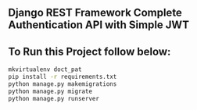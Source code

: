 ## Django REST Framework Complete Authentication API with Simple JWT

## To Run this Project follow below:

```bash
mkvirtualenv doct_pat
pip install -r requirements.txt
python manage.py makemigrations
python manage.py migrate
python manage.py runserver
```



